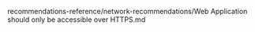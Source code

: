 recommendations-reference/network-recommendations/Web Application should only be accessible over HTTPS.md